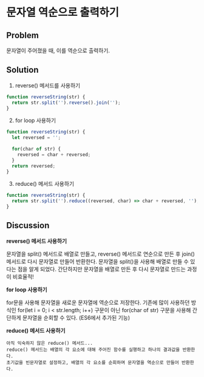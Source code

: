 # 문자열 역순으로 출력하기

## Problem

문자열이 주어졌을 때, 이를 역순으로 출력하기.

## Solution

1. reverse() 메서드를 사용하기

```javascript
function reverseString(str) {
  return str.split('').reverse().join('');
}
```

2. for loop 사용하기

```javascript
function reverseString(str) {
  let reversed = '';
  
  for(char of str) {
    reversed = char + reversed;
  }
  return reversed;
}
```

3. reduce() 메서드 사용하기

```javascript
function reverseString(str) {
  return str.split('').reduce((reversed, char) => char + reversed, '');
}
```

## Discussion

**reverse() 메서드 사용하기**

  문자열을 split() 메서드로 배열로 만들고, reverse() 메서드로 연순으로 만든 후 join() 메서드로 다시 문자열로 만들어 반환한다.
  문자열을 split()을 사용해 배열로 만들 수 있다는 점을 알게 되었다.
  간단하지만 문자열을 배열로 만든 후 다시 문자열로 만드는 과정이 비효율적!

**for loop 사용하기**

   for문을 사용해 문자열을 새로운 문자열에 역순으로 저장한다.
   기존에 많이 사용하던 방식인
   for(let i = 0; i < str.length; i++) 구문이 아닌
    for(char of str) 구문을 사용해 간단하게 문자열을 순회할 수 있다. (ES6에서 추가된 기능)

**reduce() 메서드 사용하기**

    아직 익숙하지 않은 reduce() 메서드...
    reduce() 메서드는 배열의 각 요소에 대해 주어진 함수를 실행하고 하나의 결과값을 반환한다.
    초기값을 빈문자열로 설정하고, 배열의 각 요소를 순회하며 문자열을 역순으로 만들어 반환한다.